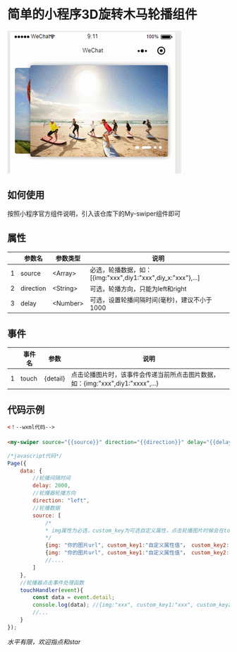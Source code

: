 # 简单的小程序3D旋转木马轮播组件

![avatar](./GIF.gif)

## 如何使用
按照小程序官方组件说明，引入该仓库下的My-swiper组件即可

## 属性
||参数名|参数类型|说明|
|-|-|-|-|
|1|source|\<Array\> |必选，轮播数据，如：[{img:"xxx",diy1:"xxx",diy_x:"xxx"},...]|
|2|direction|\<String\>|可选，轮播方向，只能为left和right|
|3|delay|\<Number\>|可选，设置轮播间隔时间(毫秒)，建议不小于1000|

## 事件
||事件名|参数|说明|
|-|-|-|-|
|1|touch|{detail}|点击论播图片时，该事件会传递当前所点击图片数据，如：{img:"xxx",diy1:"xxxx",...}|


## 代码示例
```html
<！--wxml代码-->

<my-swiper source="{{source}}" direction="{{direction}}" delay="{{delay}}" bind:touch="touchHandler"></my-swiper>
```

``` javascript
/*javascript代码*/
Page({
    data: {
        //轮播间隔时间
        delay: 2000,
        //轮播器轮播方向
        direction: "left",
        //轮播数据
        source: [
            /*
            * img属性为必选，custom_key为可选自定义属性，点击轮播图片时候会在touch事件传递
            */
            {img: "你的图片url", custom_key1:"自定义属性值"， custom_key2:"xxxx" },
            {img: "你的图片url", custom_key1:"自定义属性值"， custom_key2:"xxxx" },
            //....
        ]
    },
    //轮播器点击事件处理函数
    touchHandler(event){
        const data = event.detail;
        console.log(data); //{img:"xxx", custom_key1:"xxx", custom_key2:"xxx"}
        //...
    }
});
```
*水平有限，欢迎指点和star*